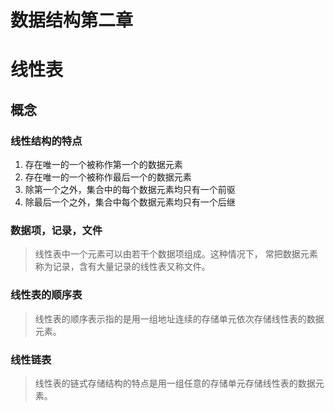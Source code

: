 # 数据结构第二章
# 线性表
## 概念 
### 线性结构的特点
1. 存在唯一的一个被称作第一个的数据元素
2. 存在唯一的一个被称作最后一个的数据元素
3. 除第一个之外，集合中的每个数据元素均只有一个前驱
4. 除最后一个之外，集合中每个数据元素均只有一个后继

### 数据项，记录，文件
> 线性表中一个元素可以由若干个数据项组成。这种情况下，
常把数据元素称为记录，含有大量记录的线性表又称文件。

### 线性表的顺序表
> 线性表的顺序表示指的是用一组地址连续的存储单元依次存储线性表的数据元素。

### 线性链表
> 线性表的链式存储结构的特点是用一组任意的存储单元存储线性表的数据元素。

